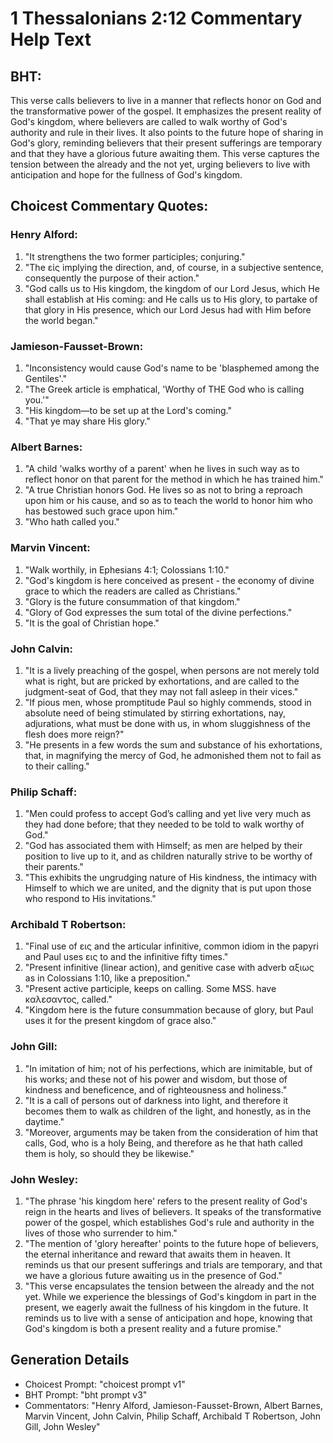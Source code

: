 # 1 Thessalonians 2:12 Commentary Help Text

## BHT:
This verse calls believers to live in a manner that reflects honor on God and the transformative power of the gospel. It emphasizes the present reality of God's kingdom, where believers are called to walk worthy of God's authority and rule in their lives. It also points to the future hope of sharing in God's glory, reminding believers that their present sufferings are temporary and that they have a glorious future awaiting them. This verse captures the tension between the already and the not yet, urging believers to live with anticipation and hope for the fullness of God's kingdom.

## Choicest Commentary Quotes:
### Henry Alford:
1. "It strengthens the two former participles; conjuring." 
2. "The εἰς implying the direction, and, of course, in a subjective sentence, consequently the purpose of their action."
3. "God calls us to His kingdom, the kingdom of our Lord Jesus, which He shall establish at His coming: and He calls us to His glory, to partake of that glory in His presence, which our Lord Jesus had with Him before the world began."

### Jamieson-Fausset-Brown:
1. "Inconsistency would cause God's name to be 'blasphemed among the Gentiles'." 
2. "The Greek article is emphatical, 'Worthy of THE God who is calling you.'"
3. "His kingdom—to be set up at the Lord's coming."
4. "That ye may share His glory."

### Albert Barnes:
1. "A child 'walks worthy of a parent' when he lives in such way as to reflect honor on that parent for the method in which he has trained him."
2. "A true Christian honors God. He lives so as not to bring a reproach upon him or his cause, and so as to teach the world to honor him who has bestowed such grace upon him."
3. "Who hath called you."

### Marvin Vincent:
1. "Walk worthily, in Ephesians 4:1; Colossians 1:10." 
2. "God's kingdom is here conceived as present - the economy of divine grace to which the readers are called as Christians."
3. "Glory is the future consummation of that kingdom."
4. "Glory of God expresses the sum total of the divine perfections."
5. "It is the goal of Christian hope."

### John Calvin:
1. "It is a lively preaching of the gospel, when persons are not merely told what is right, but are pricked by exhortations, and are called to the judgment-seat of God, that they may not fall asleep in their vices."
2. "If pious men, whose promptitude Paul so highly commends, stood in absolute need of being stimulated by stirring exhortations, nay, adjurations, what must be done with us, in whom sluggishness of the flesh does more reign?"
3. "He presents in a few words the sum and substance of his exhortations, that, in magnifying the mercy of God, he admonished them not to fail as to their calling."

### Philip Schaff:
1. "Men could profess to accept God’s calling and yet live very much as they had done before; that they needed to be told to walk worthy of God." 
2. "God has associated them with Himself; as men are helped by their position to live up to it, and as children naturally strive to be worthy of their parents."
3. "This exhibits the ungrudging nature of His kindness, the intimacy with Himself to which we are united, and the dignity that is put upon those who respond to His invitations."

### Archibald T Robertson:
1. "Final use of εις and the articular infinitive, common idiom in the papyri and Paul uses εις to and the infinitive fifty times."
2. "Present infinitive (linear action), and genitive case with adverb αξιως as in Colossians 1:10, like a preposition."
3. "Present active participle, keeps on calling. Some MSS. have καλεσαντος, called."
4. "Kingdom here is the future consummation because of glory, but Paul uses it for the present kingdom of grace also."

### John Gill:
1. "In imitation of him; not of his perfections, which are inimitable, but of his works; and these not of his power and wisdom, but those of kindness and beneficence, and of righteousness and holiness."
2. "It is a call of persons out of darkness into light, and therefore it becomes them to walk as children of the light, and honestly, as in the daytime."
3. "Moreover, arguments may be taken from the consideration of him that calls, God, who is a holy Being, and therefore as he that hath called them is holy, so should they be likewise."

### John Wesley:
1. "The phrase 'his kingdom here' refers to the present reality of God's reign in the hearts and lives of believers. It speaks of the transformative power of the gospel, which establishes God's rule and authority in the lives of those who surrender to him."
2. "The mention of 'glory hereafter' points to the future hope of believers, the eternal inheritance and reward that awaits them in heaven. It reminds us that our present sufferings and trials are temporary, and that we have a glorious future awaiting us in the presence of God."
3. "This verse encapsulates the tension between the already and the not yet. While we experience the blessings of God's kingdom in part in the present, we eagerly await the fullness of his kingdom in the future. It reminds us to live with a sense of anticipation and hope, knowing that God's kingdom is both a present reality and a future promise."


## Generation Details
- Choicest Prompt: "choicest prompt v1"
- BHT Prompt: "bht prompt v3"
- Commentators: "Henry Alford, Jamieson-Fausset-Brown, Albert Barnes, Marvin Vincent, John Calvin, Philip Schaff, Archibald T Robertson, John Gill, John Wesley"
